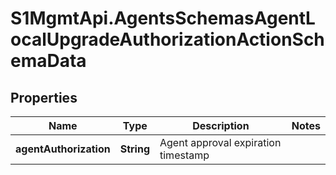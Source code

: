 # S1MgmtApi.AgentsSchemasAgentLocalUpgradeAuthorizationActionSchemaData

## Properties
Name | Type | Description | Notes
------------ | ------------- | ------------- | -------------
**agentAuthorization** | **String** | Agent approval expiration timestamp | 



